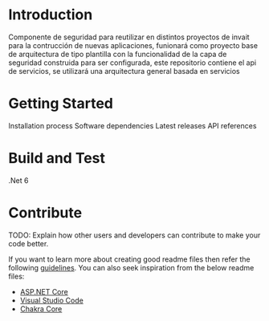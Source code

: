 # Introduction
Componente de seguridad para reutilizar en distintos proyectos de invait para la contrucción de nuevas aplicaciones, funionará como proyecto base de arquitectura de tipo plantilla con la funcionalidad de la capa de seguridad construida para ser configurada, este repositorio contiene el api de servicios, se utilizará una arquitectura general basada en servicios

# Getting Started
Installation process
Software dependencies
Latest releases
API references

# Build and Test
.Net 6

# Contribute
TODO: Explain how other users and developers can contribute to make your code better. 

If you want to learn more about creating good readme files then refer the following [guidelines](https://docs.microsoft.com/en-us/azure/devops/repos/git/create-a-readme?view=azure-devops). You can also seek inspiration from the below readme files:
- [ASP.NET Core](https://github.com/aspnet/Home)
- [Visual Studio Code](https://github.com/Microsoft/vscode)
- [Chakra Core](https://github.com/Microsoft/ChakraCore)